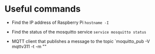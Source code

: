 # Useful commands

- Find the IP address of Raspberry Pi 
    `hostname -I`

- Find the status of the mosquitto service
    `service mosquitto status`

- MQTT client that publishes a message to the topic
    `moquitto_pub -V mqttv311 -t <topic> -m "<message>"



